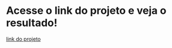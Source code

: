# Acesse o link do projeto e veja o resultado!

[link do projeto](https://mathzinxss.github.io/myWorks/myProjects/Atividades%20Guia/guia-html-css-js/exTópico2/)
